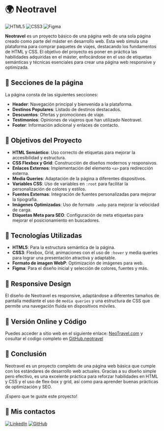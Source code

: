 # 🌍 Neotravel

![HTML5](https://img.shields.io/badge/-HTML5-E34F26?style=for-the-badge&logo=html5&logoColor=white)
![CSS3](https://img.shields.io/badge/-CSS3-1572B6?style=for-the-badge&logo=css3&logoColor=white)
![Figma](https://img.shields.io/badge/-Figma-F7DF1E?style=for-the-badge&logo=figma&logoColor=black)

**Neotravel** es un proyecto básico de una página web de una sola página creado
como parte del máster en desarrollo web. Esta web simula una plataforma para
comprar paquetes de viajes, destacando los fundamentos de HTML y CSS. El
objetivo del proyecto es poner en práctica las habilidades adquiridas en el
máster, enfocándose en el uso de etiquetas semánticas y técnicas esenciales para
crear una página web responsive y optimizada.

## 📑 Secciones de la página

La página consta de las siguientes secciones:

- **Header**: Navegación principal y bienvenida a la plataforma.
- **Destinos Populares**: Listado de destinos destacados.
- **Descuentos**: Ofertas y promociones de viaje.
- **Testimonios**: Opiniones de viajeros que han utilizado Neotravel.
- **Footer**: Información adicional y enlaces de contacto.

## 🚀 Objetivos del Proyecto

- **HTML Semántico**: Uso correcto de etiquetas para mejorar la accesibilidad y
  estructura.
- **CSS Flexbox y Grid**: Construcción de diseños modernos y responsivos.
- **Enlaces Externos**: Implementación del elemento `<a>` para redirección
  externa.
- **Media Queries**: Adaptación de la página a diferentes dispositivos.
- **Variables CSS**: Uso de variables en `:root` para facilitar la
  personalización de colores y estilos.
- **Fuentes Externas**: Integración de fuentes personalizadas para mejorar la
  tipografía.
- **Imágenes Optimizadas**: Uso de formato `.webp` para mejorar la velocidad de
  carga.
- **Etiquetas Meta para SEO**: Configuración de meta etiquetas para mejorar el
  posicionamiento en buscadores.

## 📐 Tecnologías Utilizadas

- **HTML5**: Para la estructura semántica de la página.
- **CSS3**: Flexbox, Grid, animaciones con el uso de `:hover` y media queries
  para lograr una presentación atractiva y adaptable.
- **Formato de imagen WebP**: Optimización de imágenes para web.
- **Figma**: Para el diseño inicial y selección de colores, fuentes y más.

## 📱 Responsive Design

El diseño de Neotravel es responsive, adaptándose a diferentes tamaños de
pantalla mediante el uso de `media queries` y una estructura de CSS que permite
una navegación fluida en dispositivos móviles.

## 🔗 Versión Online y Código

Puedes acceder a sitio web en el siguiente enlace:
[NeoTravel.com](https://neotravel-master.netlify.app/) y cosultar el codigo
completo en [GitHub.neotravel](https://github.com/MarioRivVal/proyecto_1_master)

## 🎉 Conclusión

Neotravel es un proyecto completo de una página web básica que cumple con los
estándares de desarrollo web actuales. Gracias a su diseño simple pero efectivo,
es una excelente práctica para reforzar habilidades en HTML y CSS y el uso de
flex-box y grid, así como para aprender buenas prácticas de optimización y SEO.

¡Espero que te guste este proyecto!

## 🏅 Mis contactos

[![LinkedIn](https://img.shields.io/badge/-LinkedIn-0A66C2?style=for-the-badge&logo=linkedin&logoColor=white)](https://www.linkedin.com/in/mario-valverde-web-developer/)
[![GitHub](https://img.shields.io/badge/-GitHub-181717?style=for-the-badge&logo=github&logoColor=white)](https://github.com/MarioRivVal)
